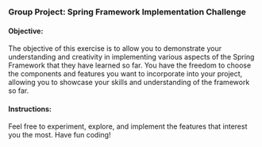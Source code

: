 ### Group Project: Spring Framework Implementation Challenge

#### Objective:
The objective of this exercise is to allow you to demonstrate your understanding and creativity in implementing various aspects of the Spring Framework that they have learned so far. 
You have the freedom to choose the components and features you want to incorporate into your project, allowing you to showcase your skills and understanding of the framework so far.

#### Instructions: 
Feel free to experiment, explore, and implement the features that interest you the most. Have fun coding!
